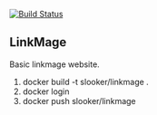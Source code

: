 [![Build Status](https://travis-ci.org/slooker/linkmage-website.svg?branch=master)](https://travis-ci.org/slooker/linkmage-website)

## LinkMage ##
Basic linkmage website.

1. docker build -t slooker/linkmage .
2. docker login 
3. docker push slooker/linkmage
